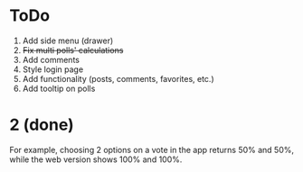 # ToDo
1. Add side menu (drawer)
2. ~~Fix multi polls' calculations~~
3. Add comments
4. Style login page
5. Add functionality (posts, comments, favorites, etc.)
6. Add tooltip on polls

# 2 (done)
For example, choosing 2 options on a vote in the app returns 50% and 50%, while the web version shows 100% and 100%.